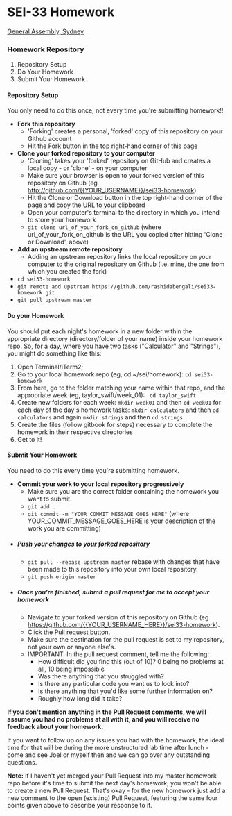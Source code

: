 # SEI-33 Homework

[General Assembly, Sydney](https://generalassemb.ly/)

### Homework Repository
1. Repository Setup
2. Do Your Homework
3. Submit Your Homework

#### Repository Setup
You only need to do this once, not every time you're submitting homework!!

- **Fork this repository**
  - 'Forking' creates a personal, 'forked' copy of this repository on your Github account
  - Hit the Fork button in the top right-hand corner of this page
- **Clone your forked repository to your computer**
  - 'Cloning' takes your 'forked' repository on GitHub and creates a local copy - or 'clone' - on your computer
  - Make sure your browser is open to your forked version of this repository on Github (eg http://github.com/{{YOUR_USERNAME}}/sei33-homework)
  - Hit the Clone or Download button in the top right-hand corner of the page and copy the URL to your clipboard
  - Open your computer's terminal to the directory in which you intend to store your homework
  - ```git clone url_of_your_fork_on_github``` (where url_of_your_fork_on_github is the URL you copied after hitting 'Clone or Download', above)
- **Add an upstream remote repository**
  - Adding an upstream repository links the local repository on your computer to the original repository on Github (i.e. mine, the one from which you created the fork)
 - ```cd sei33-homework```
 - ```git remote add upstream https://github.com/rashidabengali/sei33-homework.git```
- ```git pull upstream master```

#### Do your Homework
You should put each night's homework in a new folder within the appropriate directory (directory/folder of your name) inside your homework repo. So, for a day, where you have two tasks ("Calculator" and "Strings"), you might do something like this:

1. Open Terminal/iTerm2;
2. Go to your local homework repo (eg, cd ~/sei/homework): ```cd sei33-homework```
3. From here, go to the folder matching your name within that repo, and the appropriate week (eg, taylor_swift/week_01): ``` cd taylor_swift```
4. Create new folders for each week: ```mkdir week01``` and then ```cd week01``` for each day of the day's homework tasks: ```mkdir calculators``` and then ```cd calculators``` and again ```mkdir strings``` and then ```cd strings```.
5. Create the files (follow gitbook for steps) necessary to complete the homework in their respective directories
6. Get to it!

#### Submit Your Homework
You need to do this every time you're submitting homework.

- **Commit your work to your local repository progressively**
  - Make sure you are the correct folder containing the homework you want to submit.
  - ```git add .```
  - ```git commit -m "YOUR_COMMIT_MESSAGE_GOES_HERE"``` (where YOUR_COMMIT_MESSAGE_GOES_HERE is your description of the work you are committing)
- ##### Push your changes to your forked repository
  - ```git pull --rebase upstream master``` rebase with changes that have been made to this repository into your own local repository.
  - ```git push origin master```
- ##### Once you're finished, submit a pull request for me to accept your homework
  - Navigate to your forked version of this repository on Github (eg https://github.com/{{YOUR_USERNAME_HERE}}/sei33-homework).
  - Click the Pull request button.
  - Make sure the destination for the pull request is set to my repository, not your own or anyone else's.
  - IMPORTANT: In the pull request comment, tell me the following:
     -  How difficult did you find this (out of 10)? 0 being no problems at all, 10 being impossible
     - Was there anything that you struggled with?
     - Is there any particular code you want us to look into?
     - Is there anything that you'd like some further information on?
     - Roughly how long did it take?

**If you don't mention anything in the Pull Request comments, we will assume you had no problems at all with it, and you will receive no feedback about your homework.**

If you want to follow up on any issues you had with the homework, the ideal time for that will be during the more unstructured lab time after lunch - come and see Joel or myself then and we can go over any outstanding questions.

**Note:** if I haven't yet merged your Pull Request into my master homework repo before it's time to submit the next day's homework, you won't be able to create a new Pull Request. That's okay - for the new homework just add a new comment to the open (existing) Pull Request, featuring the same four points given above to describe your response to it.
